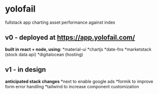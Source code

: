 # yolofail

fullstack app charting asset performance against index

## v0 - deployed at https://app.yolofail.com/

**built in react + node, using:**
*material-ui
*chartjs
*date-fns
*marketstack (stock data api)
\*digitalocean (hosting)

## v1 - in design

**anticipated stack changes**
*next to enable google ads
*formik to improve form error handling
\*tailwind to increase component customization
